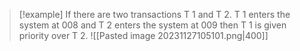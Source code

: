 >[!example] 
>If there are two transactions T 1 and T 2. T 1 enters the system at 008 and T 2 enters the system at 009 then T 1 is given priority over T 2.
> ![[Pasted image 20231127105101.png|400]]


